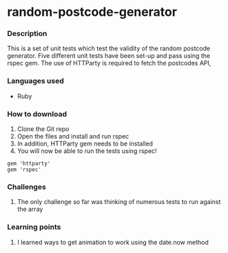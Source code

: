# random-postcode-generator

### Description
This is a set of unit tests which test the validity of the random postcode generator. Five different unit tests have been set-up and pass using the rspec gem. The use of HTTParty is required to fetch the postcodes API, 

### Languages used
* Ruby

### How to download
1. Clone the Git repo
2. Open the files and install and run rspec
3. In addition, HTTParty gem needs to be installed
4. You will now be able to run the tests using rspec!

```
gem 'httparty'
gem 'rspec'
```

### Challenges 
1. The only challenge so far was thinking of numerous tests to run against the array

### Learning points
1. I learned ways to get animation to work using the date.now method
